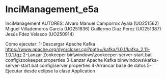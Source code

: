 # InciManagement_e5a
InciManagement
AUTORES:
Alvaro Manuel Camporrox Ayala (UO251562)
Miguel Villademoros García (UO251836)
Guillermo Diaz Perez (UO251387)
Jesús Fdez Velasco (UO250914)

Como ejecutar:
 1-Descargar Apache Kafka https://www.apache.org/dyn/closer.cgi?path=/kafka/1.0.1/kafka_2.11-1.0.1.tgz
 2-Lanzar Zookeeper bin\windows\zookeeper-server-start.bat config\zookeeper.properties
 3-Lanzar Apache Kafka bin\windows\kafka-server-start.bat config\server.properties
 4-Arrancar base de datos
 5-Ejecutar desde eclipse la clase Application
